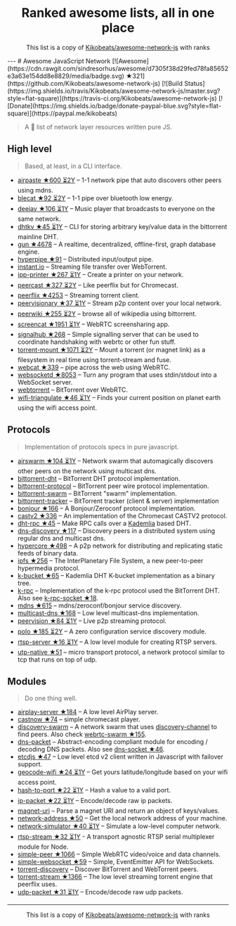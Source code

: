 <h1 align="center">
Ranked awesome lists, all in one place
</h1>
<p align="center">
	This list is a copy of <a href="http://github.com/Kikobeats/awesome-network-js">Kikobeats/awesome-network-js</a> with ranks
</p>
---
# Awesome JavaScript Network [![Awesome](https://cdn.rawgit.com/sindresorhus/awesome/d7305f38d29fed78fa85652e3a63e154dd8e8829/media/badge.svg) ★321](https://github.com/Kikobeats/awesome-network-js) [![Build Status](https://img.shields.io/travis/Kikobeats/awesome-network-js/master.svg?style=flat-square)](https://travis-ci.org/Kikobeats/awesome-network-js) [![Donate](https://img.shields.io/badge/donate-paypal-blue.svg?style=flat-square)](https://paypal.me/kikobeats)

> A 🎩 list of network layer resources written pure JS.

## High level

> Based, at least, in a CLI interface.

* [airpaste ★600 ⏳2Y](https://github.com/mafintosh/airpaste) – 1-1 network pipe that auto discovers other peers using mdns.
* [blecat ★92 ⏳2Y](https://github.com/mafintosh/blecat) – 1-1 pipe over bluetooth low energy.
* [deejay ★106 ⏳1Y](https://github.com/mafintosh/deejay) – Music player that broadcasts to everyone on the same network.
* [dhtkv ★45 ⏳1Y](https://github.com/maxogden/dhtkv) – CLI for storing arbitrary key/value data in the bittorrent mainline DHT.
* [gun ★4678](https://github.com/amark/gun) – A realtime, decentralized, offline-first, graph database engine.
* [hyperpipe ★91](https://github.com/mafintosh/hyperpipe) – Distributed input/output pipe.
* [instant.io](https://github.com/feross/instant.io) – Streaming file transfer over WebTorrent.
* [ipp-printer ★267 ⏳1Y](https://github.com/watson/ipp-printer) – Create a printer on your network.
* [peercast ★327 ⏳2Y](https://github.com/mafintosh/peercast) – Like peerflix but for Chromecast.
* [peerflix ★4253](https://github.com/mafintosh/peerflix) – Streaming torrent client.
* [peervisionary ★37 ⏳1Y](https://github.com/mafintosh/peervisionary) – Stream p2p content over your local network.
* [peerwiki ★255 ⏳2Y](https://github.com/mafintosh/peerwiki) – browse all of wikipedia using bittorrent.
* [screencat ★1951 ⏳1Y](https://github.com/maxogden/screencat) – WebRTC screensharing app.
* [signalhub ★268](https://github.com/mafintosh/signalhub) – Simple signalling server that can be used to coordinate handshaking with webrtc or other fun stuff.
* [torrent-mount ★1071 ⏳2Y](https://github.com/mafintosh/torrent-mount) – Mount a torrent (or magnet link) as a filesystem in real time using torrent-stream and fuse.
* [webcat ★339](https://github.com/mafintosh/webcat) – pipe across the web using WebRTC.
* [websocketd ★8053](https://github.com/joewalnes/websocketd) – Turn any program that uses stdin/stdout into a WebSocket server.
* [webtorrent](https://github.com/feross/webtorrent) – BitTorrent over WebRTC.
* [wifi-triangulate ★46 ⏳1Y](https://github.com/watson/wifi-triangulate) – Finds your current position on planet earth using the wifi access point.

## Protocols

> Implementation of protocols specs in pure javascript.

* [airswarm ★104 ⏳1Y](https://github.com/mafintosh/airswarm) – Network swarm that automagically discovers other peers on the network using multicast dns.
* [bittorrent-dht](https://github.com/feross/bittorrent-dht) – BitTorrent DHT protocol implementation.
* [bittorrent-protocol](https://github.com/feross/bittorrent-protocol) – BitTorrent peer wire protocol implementation.
* [bittorrent-swarm](https://github.com/feross/bittorrent-swarm) – BitTorrent "swarm" implementation.
* [bittorrent-tracker](https://github.com/feross/bittorrent-tracker) – BitTorrent tracker (client & server) implementation
* [bonjour ★166](https://github.com/watson/bonjour) – A Bonjour/Zeroconf protocol implementation.
* [castv2 ★336](https://github.com/thibauts/node-castv2) – An implementation of the Chromecast CASTV2 protocol.
* [dht-rpc ★45](https://github.com/mafintosh/dht-rpc) – Make RPC calls over a [Kademlia](https://pdos.csail.mit.edu/~petar/papers/maymounkov-kademlia-lncs.pdf) based DHT.
* [dns-discovery ★117](https://github.com/mafintosh/dns-discovery) – Discovery peers in a distributed system using regular dns and multicast dns.
* [hypercore ★498](https://github.com/mafintosh/hypercore) – A p2p network for distributing and replicating static feeds of binary data.
* [ipfs ★256](https://github.com/ipfs/js-ipfs-api) – The InterPlanetary File System, a new peer-to-peer hypermedia protocol.
* [k-bucket ★65](https://github.com/tristanls/k-bucket) – Kademlia DHT K-bucket implementation as a binary tree.
* [k-rpc](https://github.com/mafintosh/k-rpc) – Implementation of the k-rpc protocol used the BitTorrent DHT. Also see [k-rpc-socket ★18](https://github.com/mafintosh/k-rpc-socket).
* [mdns ★615](https://github.com/agnat/node_mdns) – mdns/zeroconf/bonjour service discovery.
* [multicast-dns ★168](https://github.com/mafintosh/multicast-dns) – Low level multicast-dns implementation.
* [peervision ★84 ⏳1Y](https://github.com/mafintosh/peervision) – Live p2p streaming protocol.
* [polo ★185 ⏳2Y](https://github.com/mafintosh/polo) – A zero configuration service discovery module.
* [rtsp-server ★16 ⏳1Y](https://github.com/watson/rtsp-server) – A low level module for creating RTSP servers.
* [utp-native ★51](https://github.com/mafintosh/utp-native) – micro transport protocol, a network protocol similar to tcp that runs on top of udp.

## Modules

> Do one thing well.

* [airplay-server ★184](https://github.com/watson/airplay-server) – A low level AirPlay server.
* [castnow ★74](https://github.com/xat/chromecast-player) – simple chromecast player.
* [discovery-swarm](https://github.com/mafintosh/discovery-swarm) – A network swarm that uses [discovery-channel](https://github.com/maxogden/discovery-channel) to find peers. Also check [webrtc-swarm ★155](https://github.com/mafintosh/webrtc-swarm).
* [dns-packet](https://github.com/mafintosh/dns-packet) – Abstract-encoding compliant module for encoding / decoding DNS packets. Also see [dns-socket ★46](https://github.com/mafintosh/dns-socket).
* [etcdjs ★47](https://github.com/mafintosh/etcdjs) – Low level etcd v2 client written in Javascript with failover support.
* [geocode-wifi ★24 ⏳1Y](https://github.com/watson/geocode-wifi) – Get yours latitude/longitude based on your wifi access point.
* [hash-to-port ★22 ⏳1Y](https://github.com/mafintosh/hash-to-port) – Hash a value to a valid port.
* [ip-packet ★22 ⏳1Y](https://github.com/mafintosh/ip-packet) – Encode/decode raw ip packets.
* [magnet-uri](https://github.com/feross/magnet-uri) – Parse a magnet URI and return an object of keys/values.
* [network-address ★50](https://github.com/mafintosh/network-address) – Get the local network address of your machine.
* [network-simulator ★40 ⏳1Y](https://github.com/substack/network-simulator) – Simulate a low-level computer network.
* [rtsp-stream ★32 ⏳1Y](https://github.com/watson/rtsp-stream) - A transport agnostic RTSP serial multiplexer module for Node.
* [simple-peer ★1066](https://github.com/feross/simple-peer) – Simple WebRTC video/voice and data channels.
* [simple-websocket ★59](https://github.com/feross/simple-websocket) – Simple, EventEmitter API for WebSockets.
* [torrent-discovery](https://github.com/feross/torrent-discovery) – Discover BitTorrent and WebTorrent peers.
* [torrent-stream ★1366](https://github.com/mafintosh/torrent-stream) – The low level streaming torrent engine that peerflix uses.
* [udp-packet ★31 ⏳1Y](https://github.com/substack/udp-packet) – Encode/decode raw udp packets.
---
<p align="center">
	This list is a copy of <a href="http://github.com/Kikobeats/awesome-network-js">Kikobeats/awesome-network-js</a> with ranks
</p>

<script>
  (function(i,s,o,g,r,a,m){i['GoogleAnalyticsObject']=r;i[r]=i[r]||function(){
  (i[r].q=i[r].q||[]).push(arguments)},i[r].l=1*new Date();a=s.createElement(o),
  m=s.getElementsByTagName(o)[0];a.async=1;a.src=g;m.parentNode.insertBefore(a,m)
  })(window,document,'script','https://www.google-analytics.com/analytics.js','ga');

  ga('create', 'UA-100705027-1', 'auto');
  ga('send', 'pageview');

</script>

